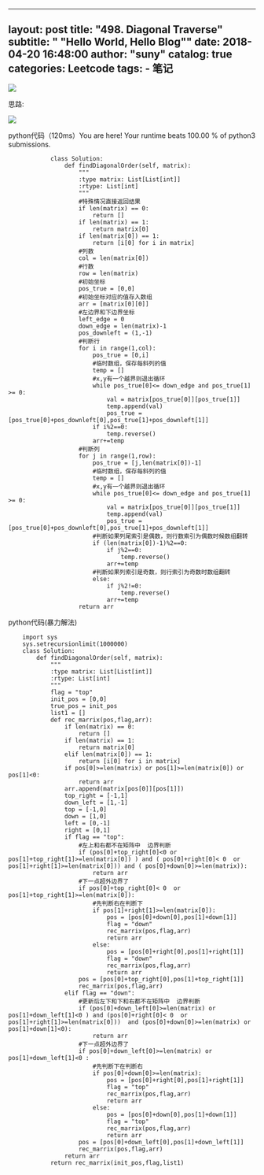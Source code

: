 
---
layout:     post
title:      "498. Diagonal Traverse"
subtitle:   " \"Hello World, Hello Blog\""
date:       2018-04-20 16:48:00
author:     "suny"
catalog: true
categories: Leetcode
tags:
    - 笔记
---

<img src="/img/DiagonalTraverse.jpg"/>


思路: 

<img src="/img/dr.jpg"/>


python代码（120ms）You are here! Your runtime beats 100.00 % of python3 submissions.

				
				class Solution:
				    def findDiagonalOrder(self, matrix):
				        """
				        :type matrix: List[List[int]]
				        :rtype: List[int]
				        """
				        #特殊情况直接返回结果
				        if len(matrix) == 0:
				            return []
				        if len(matrix) == 1:
				            return matrix[0]
				        if len(matrix[0]) == 1:
				            return [i[0] for i in matrix]
				        #列数
				        col = len(matrix[0])
				        #行数
				        row = len(matrix)
				        #初始坐标
				        pos_true = [0,0]
				        #初始坐标对应的值存入数组
				        arr = [matrix[0][0]]
				        #左边界和下边界坐标
				        left_edge = 0
				        down_edge = len(matrix)-1
				        pos_downleft = (1,-1)
				        #判断行
				        for i in range(1,col):
				            pos_true = [0,i]
				            #临时数组，保存每斜列的值
				            temp = []
				            #x,y有一个越界则退出循环
				            while pos_true[0]<= down_edge and pos_true[1] >= 0:
				                val = matrix[pos_true[0]][pos_true[1]]
				                temp.append(val)
				                pos_true = [pos_true[0]+pos_downleft[0],pos_true[1]+pos_downleft[1]]
				            if i%2==0:
				                temp.reverse()
				            arr+=temp
				        #判断列
				        for j in range(1,row):
				            pos_true = [j,len(matrix[0])-1]
				            #临时数组，保存每斜列的值
				            temp = []
				            #x,y有一个越界则退出循环
				            while pos_true[0]<= down_edge and pos_true[1] >= 0:
				                val = matrix[pos_true[0]][pos_true[1]]
				                temp.append(val)
				                pos_true = [pos_true[0]+pos_downleft[0],pos_true[1]+pos_downleft[1]]
				            #判断如果列尾索引是偶数，则行数索引为偶数时候数组翻转
				            if (len(matrix[0])-1)%2==0:
				                if j%2==0:
				                    temp.reverse()
				                arr+=temp
				            #判断如果列索引是奇数，则行索引为奇数时数组翻转
				            else:
				                if j%2!=0:
				                    temp.reverse()
				                arr+=temp
				        return arr


python代码(暴力解法)


		import sys   
		sys.setrecursionlimit(1000000)
		class Solution:
		    def findDiagonalOrder(self, matrix):
		        """
		        :type matrix: List[List[int]]
		        :rtype: List[int]
		        """
		        flag = "top"
		        init_pos = [0,0]
		        true_pos = init_pos
		        list1 = []
		        def rec_marrix(pos,flag,arr):
		            if len(matrix) == 0:
		                return []
		            if len(matrix) == 1:
		                return matrix[0]
		            elif len(matrix[0]) == 1:
		                return [i[0] for i in matrix]
		            if pos[0]>=len(matrix) or pos[1]>=len(matrix[0]) or pos[1]<0:
		                return arr
		            arr.append(matrix[pos[0]][pos[1]])
		            top_right = [-1,1]
		            down_left = [1,-1]
		            top = [-1,0]
		            down = [1,0]
		            left = [0,-1]
		            right = [0,1]
		            if flag == "top":
		                #左上和右都不在矩阵中  边界判断
		                if (pos[0]+top_right[0]<0 or pos[1]+top_right[1]>=len(matrix[0]) ) and ( pos[0]+right[0]< 0  or pos[1]+right[1]>=len(matrix[0])) and ( pos[0]+down[0]>=len(matrix)):
		                    return arr
		                #下一点超外边界了
		                if pos[0]+top_right[0]< 0  or pos[1]+top_right[1]>=len(matrix[0]):
		                    #先判断右在判断下
		                    if pos[1]+right[1]>=len(matrix[0]):
		                        pos = [pos[0]+down[0],pos[1]+down[1]]
		                        flag = "down"
		                        rec_marrix(pos,flag,arr)
		                        return arr
		                    else:
		                        pos = [pos[0]+right[0],pos[1]+right[1]]
		                        flag = "down"
		                        rec_marrix(pos,flag,arr)
		                        return arr
		                pos = [pos[0]+top_right[0],pos[1]+top_right[1]]
		                rec_marrix(pos,flag,arr)
		            elif flag == "down":
		                #更新后左下和下和右都不在矩阵中  边界判断
		                if (pos[0]+down_left[0]>=len(matrix) or pos[1]+down_left[1]<0 ) and (pos[0]+right[0]< 0  or pos[1]+right[1]>=len(matrix[0]))  and (pos[0]+down[0]>=len(matrix) or  pos[1]+down[1]<0):
		                    return arr
		                #下一点超外边界了
		                if pos[0]+down_left[0]>=len(matrix) or pos[1]+down_left[1]<0 :
		                    #先判断下在判断右
		                    if pos[0]+down[0]>=len(matrix):
		                        pos = [pos[0]+right[0],pos[1]+right[1]]
		                        flag = "top"
		                        rec_marrix(pos,flag,arr)
		                        return arr
		                    else:
		                        pos = [pos[0]+down[0],pos[1]+down[1]]
		                        flag = "top"
		                        rec_marrix(pos,flag,arr)
		                        return arr
		                pos = [pos[0]+down_left[0],pos[1]+down_left[1]]
		                rec_marrix(pos,flag,arr)
		            return arr
		        return rec_marrix(init_pos,flag,list1)
			
				




	
	




